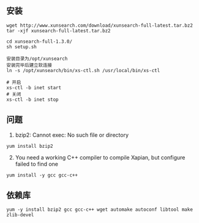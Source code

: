 ## 安装
~~~
wget http://www.xunsearch.com/download/xunsearch-full-latest.tar.bz2
tar -xjf xunsearch-full-latest.tar.bz2

cd xunsearch-full-1.3.0/
sh setup.sh

安装目录为/opt/xunsearch
安装完毕后建立软连接
ln -s /opt/xunsearch/bin/xs-ctl.sh /usr/local/bin/xs-ctl

# 开启
xs-ctl -b inet start
# 关闭
xs-ctl -b inet stop
~~~

## 问题
1. bzip2: Cannot exec: No such file or directory
~~~
yum install bzip2
~~~

2. You need a working C++ compiler to compile Xapian, but configure failed to find one
~~~
yum install -y gcc gcc-c++
~~~

## 依赖库
~~~
yum -y install bzip2 gcc gcc-c++ wget automake autoconf libtool make zlib-devel
~~~
